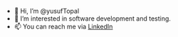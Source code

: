 - 👋 Hi, I’m @yusufTopal
- 👀 I’m interested in software development and testing.
- 📫 You can reach me via [LinkedIn](https://www.linkedin.com/in/yusuf-topal)

<!---
yusufTopal/yusufTopal is a ✨ special ✨ repository because its `README.md` (this file) appears on your GitHub profile.
You can click the Preview link to take a look at your changes.
--->
